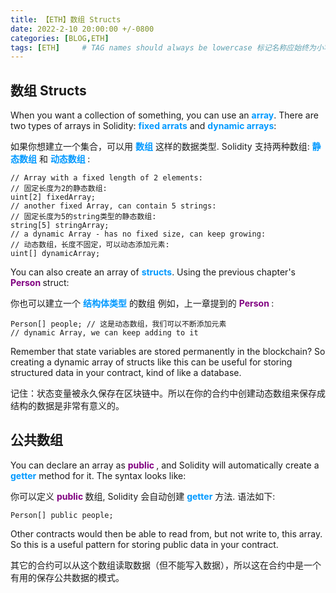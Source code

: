 ```yaml
---
title: 【ETH】数组 Structs
date: 2022-2-10 20:00:00 +/-0800
categories: [BLOG,ETH]
tags: [ETH]     # TAG names should always be lowercase 标记名称应始终为小写
---
```


## 数组 Structs

When you want a collection of something, you can use an <b><font color="#0099ff">array</font></b>. There are two types of arrays in Solidity: <b><font color="#0099ff">fixed arrats</font></b> and <b><font color="#0099ff">dynamic arrays</font></b>:

如果你想建立一个集合，可以用 <b><font color="#0099ff">数组</font></b> 这样的数据类型. Solidity 支持两种数组: <b><font color="#0099ff">静态数组</font></b> 和 <b><font color="#0099ff">动态数组 </font></b>:

```solidity
// Array with a fixed length of 2 elements:
// 固定长度为2的静态数组:
uint[2] fixedArray;
// another fixed Array, can contain 5 strings:
// 固定长度为5的string类型的静态数组:
string[5] stringArray;
// a dynamic Array - has no fixed size, can keep growing:
// 动态数组，长度不固定，可以动态添加元素:
uint[] dynamicArray;
```
You can also create an array of <b><font color="#0099ff">structs</font></b>. Using the previous chapter's <font color=purple><b> Person </b></font> struct:

你也可以建立一个 <b><font color="#0099ff">结构体类型</font></b> 的数组 例如，上一章提到的 <font color=purple><b> Person </b></font> :

```solidity
Person[] people; // 这是动态数组，我们可以不断添加元素
// dynamic Array, we can keep adding to it
```

Remember that state variables are stored permanently in the blockchain? So creating a dynamic array of structs like this can be useful for storing structured data in your contract, kind of like a database.

记住：状态变量被永久保存在区块链中。所以在你的合约中创建动态数组来保存成结构的数据是非常有意义的。

## 公共数组

You can declare an array as <font color=purple><b> public </b></font>, and Solidity will automatically create a <b><font color="#0099ff">getter</font></b> method for it. The syntax looks like:

你可以定义 <font color=purple><b> public </b></font> 数组, Solidity 会自动创建 <b><font color="#0099ff">getter</font></b> 方法. 语法如下:

```solidity
Person[] public people;
```
Other contracts would then be able to read from, but not write to, this array. So this is a useful pattern for storing public data in your contract.

其它的合约可以从这个数组读取数据（但不能写入数据），所以这在合约中是一个有用的保存公共数据的模式。
